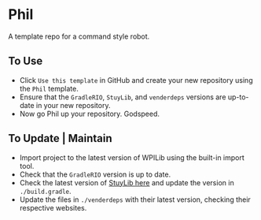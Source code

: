 # Phil

A template repo for a command style robot. 

## To Use

- Click `Use this template` in GitHub and create your new repository using the `Phil` template. 
- Ensure that the `GradleRIO`, `StuyLib`, and `venderdeps` versions are up-to-date in your new repository.
- Now go Phil up your repository. Godspeed. 

## To Update | Maintain

- Import project to the latest version of WPILib using the built-in import tool. 
- Check that the `GradleRIO` version is up to date. 
- Check the latest version of [StuyLib here](https://github.com/StuyPulse/StuyLib/releases) and update the version in `./build.gradle`.
- Update the files in `./venderdeps` with their latest version, checking their respective websites. 

